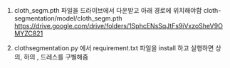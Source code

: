 1. cloth_segm.pth 파일을 드라이브에서 다운받고  아래 경로에 위치해야함 
cloth-segmentation/model/cloth_segm.pth
https://drive.google.com/drive/folders/1SphcENsSqJtFs9iVxzoSheV9OMYZC821

2. clothsegmentation.py 에서 requirement.txt 파일을 install 하고 실행하면 상의, 하의 , 드레스를 구별해줌

